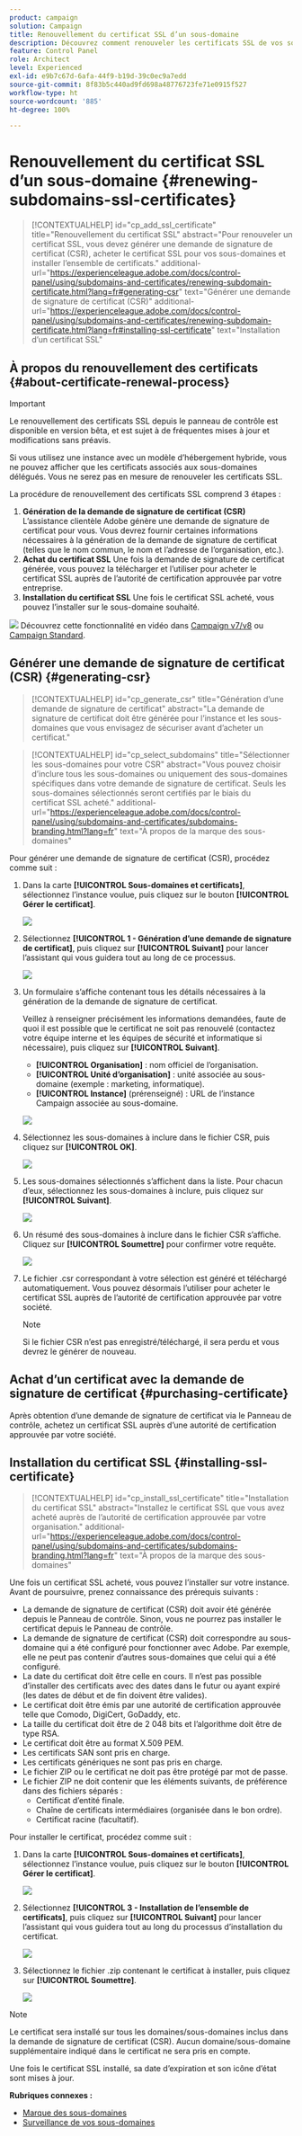 ```yaml
---
product: campaign
solution: Campaign
title: Renouvellement du certificat SSL d’un sous-domaine
description: Découvrez comment renouveler les certificats SSL de vos sous-domaines
feature: Control Panel
role: Architect
level: Experienced
exl-id: e9b7c67d-6afa-44f9-b19d-39c0ec9a7edd
source-git-commit: 8f83b5c440ad9fd698a48776723fe71e0915f527
workflow-type: ht
source-wordcount: '885'
ht-degree: 100%

---
```


# Renouvellement du certificat SSL d’un sous-domaine {#renewing-subdomains-ssl-certificates}

>[!CONTEXTUALHELP]
>id="cp_add_ssl_certificate"
>title="Renouvellement du certificat SSL"
>abstract="Pour renouveler un certificat SSL, vous devez générer une demande de signature de certificat (CSR), acheter le certificat SSL pour vos sous-domaines et installer l’ensemble de certificats."
>additional-url="https://experienceleague.adobe.com/docs/control-panel/using/subdomains-and-certificates/renewing-subdomain-certificate.html?lang=fr#generating-csr" text="Générer une demande de signature de certificat (CSR)"
>additional-url="https://experienceleague.adobe.com/docs/control-panel/using/subdomains-and-certificates/renewing-subdomain-certificate.html?lang=fr#installing-ssl-certificate" text="Installation dʼun certificat SSL"

## À propos du renouvellement des certificats {#about-certificate-renewal-process}

>[!IMPORTANT]
>
>Le renouvellement des certificats SSL depuis le panneau de contrôle est disponible en version bêta, et est sujet à de fréquentes mises à jour et modifications sans préavis.
>
>Si vous utilisez une instance avec un modèle d’hébergement hybride, vous ne pouvez afficher que les certificats associés aux sous-domaines délégués. Vous ne serez pas en mesure de renouveler les certificats SSL.

La procédure de renouvellement des certificats SSL comprend 3 étapes :

1. **Génération de la demande de signature de certificat (CSR)**
L’assistance clientèle Adobe génère une demande de signature de certificat pour vous. Vous devrez fournir certaines informations nécessaires à la génération de la demande de signature de certificat (telles que le nom commun, le nom et l’adresse de l’organisation, etc.).
1. **Achat du certificat SSL**
Une fois la demande de signature de certificat générée, vous pouvez la télécharger et l’utiliser pour acheter le certificat SSL auprès de l’autorité de certification approuvée par votre entreprise.
1. **Installation du certificat SSL**
Une fois le certificat SSL acheté, vous pouvez l’installer sur le sous-domaine souhaité.

![](assets/do-not-localize/how-to-video.png) Découvrez cette fonctionnalité en vidéo dans [Campaign v7/v8](https://experienceleague.adobe.com/docs/campaign-classic-learn/control-panel/subdomains-and-certificates/adding-ssl-certificates.html?lang=fr#subdomains-and-certificates) ou [Campaign Standard](https://experienceleague.adobe.com/docs/campaign-standard-learn/control-panel/subdomains-and-certificates/adding-ssl-certificates.html?lang=fr#adding-ssl-certificates).

## Générer une demande de signature de certificat (CSR) {#generating-csr}

>[!CONTEXTUALHELP]
>id="cp_generate_csr"
>title="Génération dʼune demande de signature de certificat"
>abstract="La demande de signature de certificat doit être générée pour l’instance et les sous-domaines que vous envisagez de sécuriser avant d’acheter un certificat."

>[!CONTEXTUALHELP]
>id="cp_select_subdomains"
>title="Sélectionner les sous-domaines pour votre CSR"
>abstract="Vous pouvez choisir d’inclure tous les sous-domaines ou uniquement des sous-domaines spécifiques dans votre demande de signature de certificat. Seuls les sous-domaines sélectionnés seront certifiés par le biais du certificat SSL acheté."
>additional-url="https://experienceleague.adobe.com/docs/control-panel/using/subdomains-and-certificates/subdomains-branding.html?lang=fr" text="À propos de la marque des sous-domaines"

Pour générer une demande de signature de certificat (CSR), procédez comme suit :

1. Dans la carte **[!UICONTROL Sous-domaines et certificats]**, sélectionnez l’instance voulue, puis cliquez sur le bouton **[!UICONTROL Gérer le certificat]**.

   ![](assets/renewal1.png)

1. Sélectionnez **[!UICONTROL 1 - Génération d’une demande de signature de certificat]**, puis cliquez sur **[!UICONTROL Suivant]** pour lancer l’assistant qui vous guidera tout au long de ce processus.

   ![](assets/renewal2.png)

1. Un formulaire s’affiche contenant tous les détails nécessaires à la génération de la demande de signature de certificat.

   Veillez à renseigner précisément les informations demandées, faute de quoi il est possible que le certificat ne soit pas renouvelé (contactez votre équipe interne et les équipes de sécurité et informatique si nécessaire), puis cliquez sur **[!UICONTROL Suivant]**.

   * **[!UICONTROL Organisation]** : nom officiel de l’organisation.
   * **[!UICONTROL Unité d’organisation]** : unité associée au sous-domaine (exemple : marketing, informatique).
   * **[!UICONTROL Instance]** (prérenseigné) : URL de l’instance Campaign associée au sous-domaine.

   ![](assets/renewal3.png)

1. Sélectionnez les sous-domaines à inclure dans le fichier CSR, puis cliquez sur **[!UICONTROL OK]**.

   ![](assets/renewal4.png)

1. Les sous-domaines sélectionnés s’affichent dans la liste. Pour chacun d’eux, sélectionnez les sous-domaines à inclure, puis cliquez sur **[!UICONTROL Suivant]**.

   ![](assets/renewal5.png)

1. Un résumé des sous-domaines à inclure dans le fichier CSR s’affiche. Cliquez sur **[!UICONTROL Soumettre]** pour confirmer votre requête.

   ![](assets/renewal6.png)

1. Le fichier .csr correspondant à votre sélection est généré et téléchargé automatiquement. Vous pouvez désormais l’utiliser pour acheter le certificat SSL auprès de l’autorité de certification approuvée par votre société.

   >[!NOTE]
   >
   >Si le fichier CSR n’est pas enregistré/téléchargé, il sera perdu et vous devrez le générer de nouveau.

## Achat d’un certificat avec la demande de signature de certificat {#purchasing-certificate}

Après obtention d’une demande de signature de certificat via le Panneau de contrôle, achetez un certificat SSL auprès d’une autorité de certification approuvée par votre société.

## Installation du certificat SSL {#installing-ssl-certificate}

>[!CONTEXTUALHELP]
>id="cp_install_ssl_certificate"
>title="Installation du certificat SSL"
>abstract="Installez le certificat SSL que vous avez acheté auprès de lʼautorité de certification approuvée par votre organisation."
>additional-url="https://experienceleague.adobe.com/docs/control-panel/using/subdomains-and-certificates/subdomains-branding.html?lang=fr" text="À propos de la marque des sous-domaines"

Une fois un certificat SSL acheté, vous pouvez l’installer sur votre instance. Avant de poursuivre, prenez connaissance des prérequis suivants :

* La demande de signature de certificat (CSR) doit avoir été générée depuis le Panneau de contrôle. Sinon, vous ne pourrez pas installer le certificat depuis le Panneau de contrôle.
* La demande de signature de certificat (CSR) doit correspondre au sous-domaine qui a été configuré pour fonctionner avec Adobe. Par exemple, elle ne peut pas contenir d’autres sous-domaines que celui qui a été configuré.
* La date du certificat doit être celle en cours. Il n’est pas possible d’installer des certificats avec des dates dans le futur ou ayant expiré (les dates de début et de fin doivent être valides).
* Le certificat doit être émis par une autorité de certification approuvée telle que Comodo, DigiCert, GoDaddy, etc.
* La taille du certificat doit être de 2 048 bits et l’algorithme doit être de type RSA.
* Le certificat doit être au format X.509 PEM.
* Les certificats SAN sont pris en charge.
* Les certificats génériques ne sont pas pris en charge.
* Le fichier ZIP ou le certificat ne doit pas être protégé par mot de passe.
* Le fichier ZIP ne doit contenir que les éléments suivants, de préférence dans des fichiers séparés :
   * Certificat d’entité finale.
   * Chaîne de certificats intermédiaires (organisée dans le bon ordre).
   * Certificat racine (facultatif).

Pour installer le certificat, procédez comme suit :

1. Dans la carte **[!UICONTROL Sous-domaines et certificats]**, sélectionnez l’instance voulue, puis cliquez sur le bouton **[!UICONTROL Gérer le certificat]**.

   ![](assets/renewal1.png)

1. Sélectionnez **[!UICONTROL 3 - Installation de l’ensemble de certificats]**, puis cliquez sur **[!UICONTROL Suivant]** pour lancer l’assistant qui vous guidera tout au long du processus d’installation du certificat.

   ![](assets/install1.png)

1. Sélectionnez le fichier .zip contenant le certificat à installer, puis cliquez sur **[!UICONTROL Soumettre]**.

   ![](assets/install2.png)

>[!NOTE]
>
>Le certificat sera installé sur tous les domaines/sous-domaines inclus dans la demande de signature de certificat (CSR). Aucun domaine/sous-domaine supplémentaire indiqué dans le certificat ne sera pris en compte.

Une fois le certificat SSL installé, sa date d’expiration et son icône d’état sont mises à jour.

**Rubriques connexes :**

* [Marque des sous-domaines](../../subdomains-certificates/using/subdomains-branding.md)
* [Surveillance de vos sous-domaines](../../subdomains-certificates/using/monitoring-subdomains.md)

